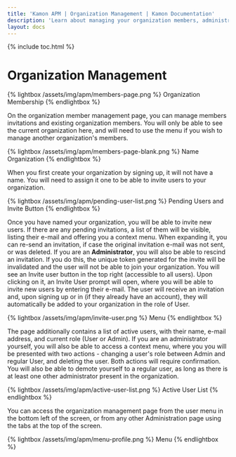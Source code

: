 ```yaml
---
title: 'Kamon APM | Organization Management | Kamon Documentation'
description: 'Learn about managing your organization members, administration privileges, and customizing your organization in Kamon APM'
layout: docs
---
```


{% include toc.html %}

Organization Management
=======================

{% lightbox /assets/img/apm/members-page.png %}
Organization Membership
{% endlightbox %}

On the organization member management page, you can manage members invitations and existing organization members. You will only be able to see the current organization here, and will need to use the menu if you wish to manage another organization's members.

{% lightbox /assets/img/apm/members-page-blank.png %}
Name Organization
{% endlightbox %}

When you first create your organization by signing up, it will not have a name. You will need to assign it one to be able to invite users to your organization.

{% lightbox /assets/img/apm/pending-user-list.png %}
Pending Users and Invite Button
{% endlightbox %}

Once you have named your organization, you will be able to invite new users. If there are any pending invitations, a list of them will be visible, listing their e-mail and offering you a context menu. When expanding it, you can re-send an invitation, if case the original invitation e-mail was not sent, or was deleted. If you are an **Administrator**, you will also be able to rescind an invitation. If you do this, the unique token generated for the invite will be invalidated and the user will not be able to join your organization. You will see an Invite user button in the top right (accessible to all users). Upon clicking on it, an Invite User prompt will open, where you will be able to invite new users by entering their e-mail. The user will receive an invitation and, upon signing up or in (if they already have an account), they will automatically be added to your organization in the role of User.

{% lightbox /assets/img/apm/invite-user.png %}
Menu
{% endlightbox %}

The page additionally contains a list of active users, with their name, e-mail address, and current role (User or Admin). If you are an administrator yourself, you will also be able to access a context menu, where you you will be presented with two actions - changing a user's role between Admin and regular User, and deleting the user. Both actions will require confirmation. You will also be able to demote yourself to a regular user, as long as there is at least one other administrator present in the organization.

{% lightbox /assets/img/apm/active-user-list.png %}
Active User List
{% endlightbox %}

You can access the organization management page from the user menu in the bottom left of the screen, or from any other Administration page using the tabs at the top of the screen.

{% lightbox /assets/img/apm/menu-profile.png %}
Menu
{% endlightbox %}
